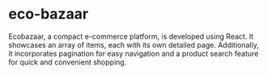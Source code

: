 # eco-bazaar
Ecobazaar, a compact e-commerce platform, is developed using React. It showcases an array of items, each with its own detailed page. Additionally, it incorporates pagination for easy navigation and a product search feature for quick and convenient shopping.
